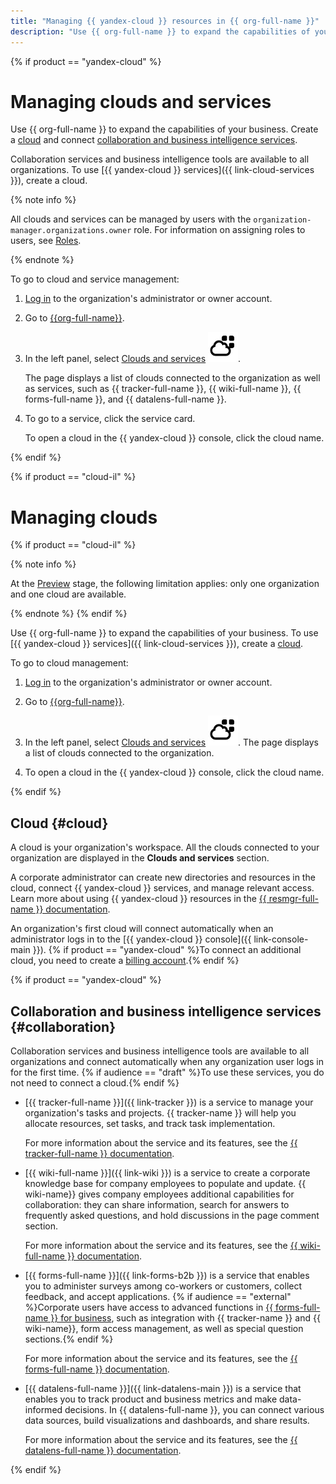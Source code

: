 ```yaml
---
title: "Managing {{ yandex-cloud }} resources in {{ org-full-name }}"
description: "Use {{ org-full-name }} to expand the capabilities of your business. A cloud is your organization's workspace. All the clouds connected to your organization are displayed in the Clouds and services section."
---
```


{% if product == "yandex-cloud" %}

# Managing clouds and services

Use {{ org-full-name }} to expand the capabilities of your business. Create a [cloud](#cloud) and connect [collaboration and business intelligence services](#collaboration).

Collaboration services and business intelligence tools are available to all organizations. To use [{{ yandex-cloud }} services]({{ link-cloud-services }}), create a cloud.

{% note info %}

All clouds and services can be managed by users with the `organization-manager.organizations.owner` role. For information on assigning roles to users, see [Roles](roles.md#admin).

{% endnote %}

To go to cloud and service management:

1. [Log in]({{link-passport}}) to the organization's administrator or owner account.

1. Go to [{{org-full-name}}]({{link-org-main}}).

1. In the left panel, select [Clouds and services]({{link-org-services}}) ![icon-services](../_assets/organization/icon-services.svg).

   The page displays a list of clouds connected to the organization as well as services, such as {{ tracker-full-name }}, {{ wiki-full-name }}, {{ forms-full-name }}, and {{ datalens-full-name }}.

1. To go to a service, click the service card.

   To open a cloud in the {{ yandex-cloud }} console, click the cloud name.

{% endif %}

{% if product == "cloud-il" %}

# Managing clouds
{% if product == "cloud-il" %}

{% note info %}

At the [Preview](../overview/concepts/launch-stages.md) stage, the following limitation applies: only one organization and one cloud are available.

{% endnote %}
{% endif %}

Use {{ org-full-name }} to expand the capabilities of your business. To use [{{ yandex-cloud }} services]({{ link-cloud-services }}), create a [cloud](#cloud).

To go to cloud management:

1. [Log in]({{link-passport}}) to the organization's administrator or owner account.

1. Go to [{{org-full-name}}]({{link-org-main}}).

1. In the left panel, select [Clouds and services]({{link-org-services}}) ![icon-services](../_assets/organization/icon-services.svg). The page displays a list of clouds connected to the organization.

1. To open a cloud in the {{ yandex-cloud }} console, click the cloud name.

{% endif %}

## Cloud {#cloud}

A cloud is your organization's workspace. All the clouds connected to your organization are displayed in the **Clouds and services** section.

A corporate administrator can create new directories and resources in the cloud, connect {{ yandex-cloud }} services, and manage relevant access. Learn more about using {{ yandex-cloud }} resources in the [{{ resmgr-full-name }} documentation](../resource-manager/concepts/resources-hierarchy.md).

An organization's first cloud will connect automatically when an administrator logs in to the [{{ yandex-cloud }} console]({{ link-console-main }}). {% if product == "yandex-cloud" %}To connect an additional cloud, you need to create a [billing account](../billing/quickstart/).{% endif %}

{% if product == "yandex-cloud" %}

## Collaboration and business intelligence services {#collaboration}

Collaboration services and business intelligence tools are available to all organizations and connect automatically when any organization user logs in for the first time. {% if audience == "draft" %}To use these services, you do not need to connect a cloud.{% endif %}

* [{{ tracker-full-name }}]({{ link-tracker }}) is a service to manage your organization's tasks and projects. {{ tracker-name }} will help you allocate resources, set tasks, and track task implementation.

   For more information about the service and its features, see the [{{ tracker-full-name }} documentation](../tracker/).

* [{{ wiki-full-name }}]({{ link-wiki }}) is a service to create a corporate knowledge base for company employees to populate and update. {{ wiki-name}} gives company employees additional capabilities for collaboration: they can share information, search for answers to frequently asked questions, and hold discussions in the page comment section.

   For more information about the service and its features, see the [{{ wiki-full-name }} documentation](../wiki/).

* [{{ forms-full-name }}]({{ link-forms-b2b }}) is a service that enables you to administer surveys among co-workers or customers, collect feedback, and accept applications. {% if audience == "external" %}Corporate users have access to advanced functions in [{{ forms-full-name }} for business](../forms/forms-for-org.md), such as integration with {{ tracker-name }} and {{ wiki-name}}, form access management, as well as special question sections.{% endif %}

   For more information about the service and its features, see the [{{ forms-full-name }} documentation](../forms/).

* [{{ datalens-full-name }}]({{ link-datalens-main }}) is a service that enables you to track product and business metrics and make data-informed decisions. In {{ datalens-full-name }}, you can connect various data sources, build visualizations and dashboards, and share results.

   For more information about the service and its features, see the [{{ datalens-full-name }} documentation](../datalens/).

{% endif %}
